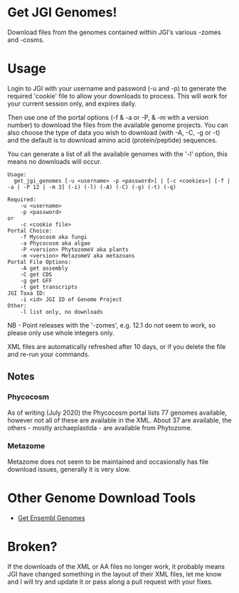 # Get JGI Genomes!
Download files from the genomes contained within JGI's various -zomes and -cosms.

# Usage
Login to JGI with your username and password (-u and -p) to generate the required 'cookie' file to allow your downloads to process. This will work for your current session only, and expires daily.

Then use one of the portal options (-f & -a or -P, & -m with a version number) to download the files from the available genome projects. You can also choose the type of data you wish to download (with -A, -C, -g or -t) and the default is to download amino acid (protein/peptide) sequences.

You can generate a list of all the available genomes with the '-l' option, this means no downloads will occur.

```
Usage:
  get_jgi_genomes [-u <username> -p <password>] | [-c <cookies>] [-f | -a | -P 12 | -m 3] (-i) (-l) (-A) (-C) (-g) (-t) (-q)

Required:
	-u <username>
	-p <password>
or
	-c <cookie file>
Portal Choice:
	-f Mycocosm aka fungi
	-a Phycocosm aka algae
	-P <version> PhytozomeV aka plants
	-m <version> MetazomeV aka metazoans
Portal File Options:
	-A get assembly
	-C get CDS
	-g get GFF
	-t get transcripts
JGI Taxa ID:
	-i <id> JGI ID of Genome Project
Other:
	-l list only, no downloads
```

NB - Point releases with the '-zomes', e.g. 12.1 do not seem to work, so please only use whole integers only.

XML files are automatically refreshed after 10 days, or if you delete the file and re-run your commands.

## Notes
### Phycocosm
As of writing (July 2020) the Phycocosm portal lists 77 genomes available, however not all of these are available in the XML. About 37 are available, the others - mostly archaeplastida - are available from Phytozome.

### Metazome
Metazome  does not seem to be maintained and occasionally has file download issues, generally it is very slow.

# Other Genome Download Tools
 * [Get Ensembl Genomes](https://github.com/guyleonard/get_ensembl_genomes)

# Broken?
If the downloads of the XML or AA files no longer work, it probably means JGI have changed something in the layout of their XML files, let me know and I will try and update it or pass along a pull request with your fixes.
